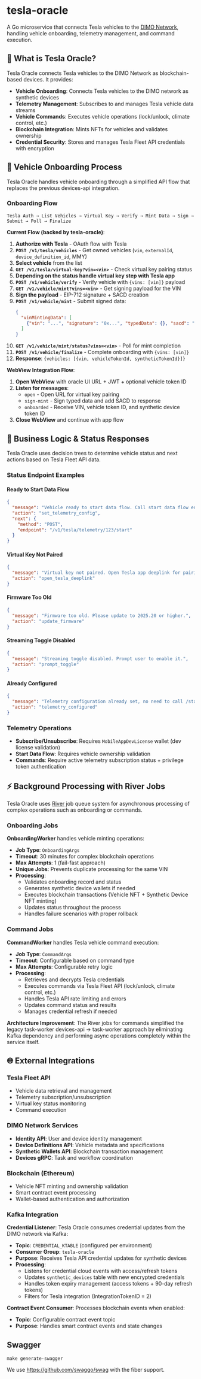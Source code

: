 # tesla-oracle

A Go microservice that connects Tesla vehicles to the [DIMO Network](https://dimo.org), handling vehicle onboarding, telemetry management, and command execution.

## 🚗 What is Tesla Oracle?

Tesla Oracle connects Tesla vehicles to the DIMO Network as blockchain-based devices. It provides:

- **Vehicle Onboarding**: Connects Tesla vehicles to the DIMO network as synthetic devices
- **Telemetry Management**: Subscribes to and manages Tesla vehicle data streams
- **Vehicle Commands**: Executes vehicle operations (lock/unlock, climate control, etc.)
- **Blockchain Integration**: Mints NFTs for vehicles and validates ownership
- **Credential Security**: Stores and manages Tesla Fleet API credentials with encryption

## 🔄 Vehicle Onboarding Process

Tesla Oracle handles vehicle onboarding through a simplified API flow that replaces the previous devices-api integration.

### Onboarding Flow

```
Tesla Auth → List Vehicles → Virtual Key → Verify → Mint Data → Sign → Submit → Poll → Finalize
```

**Current Flow (backed by tesla-oracle)**:

1. **Authorize with Tesla** - OAuth flow with Tesla
2. **`POST /v1/tesla/vehicles`** - Get owned vehicles (`vin`, `externalId`, `device_definition_id`, MMY)
3. **Select vehicle** from the list
4. **`GET /v1/tesla/virtual-key?vin=<vin>`** - Check virtual key pairing status
5. **Depending on the status handle virtual key step with Tesla app**
6. **`POST /v1/vehicle/verify`** - Verify vehicle with `{vins: [vin]}` payload
7. **`GET /v1/vehicle/mint?vins=<vin>`** - Get signing payload for the VIN
8. **Sign the payload** - EIP-712 signature + SACD creation
9. **`POST /v1/vehicle/mint`** - Submit signed data:
   ```json
   {
     "vinMintingData": [
       {"vin": "...", "signature": "0x...", "typedData": {}, "sacd": "..."}
     ]
   }
   ```
10. **`GET /v1/vehicle/mint/status?vins=<vin>`** - Poll for mint completion
11. **`POST /v1/vehicle/finalize`** - Complete onboarding with `{vins: [vin]}`
12. **Response**: `{vehicles: [{vin, vehicleTokenId, syntheticTokenId}]}`

**WebView Integration Flow**:

1. **Open WebView** with oracle UI URL + JWT + optional vehicle token ID
2. **Listen for messages**:
   - `open` - Open URL for virtual key pairing
   - `sign-mint` - Sign typed data and add SACD to response
   - `onboarded` - Receive VIN, vehicle token ID, and synthetic device token ID
3. **Close WebView** and continue with app flow

## 🧠 Business Logic & Status Responses

Tesla Oracle uses decision trees to determine vehicle status and next actions based on Tesla Fleet API data.

### Status Endpoint Examples

#### **Ready to Start Data Flow**
```json
{
  "message": "Vehicle ready to start data flow. Call start data flow endpoint",
  "action": "set_telemetry_config",
  "next": {
    "method": "POST",
    "endpoint": "/v1/tesla/telemetry/123/start"
  }
}
```

#### **Virtual Key Not Paired**
```json
{
  "message": "Virtual key not paired. Open Tesla app deeplink for pairing.",
  "action": "open_tesla_deeplink"
}
```

#### **Firmware Too Old**
```json
{
  "message": "Firmware too old. Please update to 2025.20 or higher.",
  "action": "update_firmware"
}
```

#### **Streaming Toggle Disabled**
```json
{
  "message": "Streaming toggle disabled. Prompt user to enable it.",
  "action": "prompt_toggle"
}
```

#### **Already Configured**
```json
{
  "message": "Telemetry configuration already set, no need to call /start endpoint",
  "action": "telemetry_configured"
}
```

### Telemetry Operations

- **Subscribe/Unsubscribe**: Requires `MobileAppDevLicense` wallet (dev license validation)
- **Start Data Flow**: Requires vehicle ownership validation
- **Commands**: Require active telemetry subscription status + privilege token authentication

## ⚡ Background Processing with River Jobs

Tesla Oracle uses [River](https://riverqueue.com/) job queue system for asynchronous processing of complex operations such as onboarding or commands.

### Onboarding Jobs

**OnboardingWorker** handles vehicle minting operations:

- **Job Type**: `OnboardingArgs`
- **Timeout**: 30 minutes for complex blockchain operations
- **Max Attempts**: 1 (fail-fast approach)
- **Unique Jobs**: Prevents duplicate processing for the same VIN
- **Processing**:
  - Validates onboarding record and status
  - Generates synthetic device wallets if needed
  - Executes blockchain transactions (Vehicle NFT + Synthetic Device NFT minting)
  - Updates status throughout the process
  - Handles failure scenarios with proper rollback

### Command Jobs

**CommandWorker** handles Tesla vehicle command execution:

- **Job Type**: `CommandArgs`
- **Timeout**: Configurable based on command type
- **Max Attempts**: Configurable retry logic
- **Processing**:
  - Retrieves and decrypts Tesla credentials
  - Executes commands via Tesla Fleet API (lock/unlock, climate control, etc.)
  - Handles Tesla API rate limiting and errors
  - Updates command status and results
  - Manages credential refresh if needed

**Architecture Improvement**: The River jobs for commands simplified the legacy task-worker devices-api → task-worker approach by eliminating Kafka dependency and performing async operations completely within the service itself.

## 🌐 External Integrations
### Tesla Fleet API
- Vehicle data retrieval and management
- Telemetry subscription/unsubscription
- Virtual key status monitoring
- Command execution

### DIMO Network Services
- **Identity API**: User and device identity management
- **Device Definitions API**: Vehicle metadata and specifications
- **Synthetic Wallets API**: Blockchain transaction management
- **Devices gRPC**: Task and workflow coordination

### Blockchain (Ethereum)
- Vehicle NFT minting and ownership validation
- Smart contract event processing
- Wallet-based authentication and authorization

### Kafka Integration

**Credential Listener**: Tesla Oracle consumes credential updates from the DIMO network via Kafka:

- **Topic**: `CREDENTIAL_KTABLE` (configured per environment)
- **Consumer Group**: `tesla-oracle`
- **Purpose**: Receives Tesla API credential updates for synthetic devices
- **Processing**:
  - Listens for credential cloud events with access/refresh tokens
  - Updates `synthetic_devices` table with new encrypted credentials
  - Handles token expiry management (access tokens + 90-day refresh tokens)
  - Filters for Tesla integration (IntegrationTokenID = 2)

**Contract Event Consumer**: Processes blockchain events when enabled:
- **Topic**: Configurable contract event topic
- **Purpose**: Handles smart contract events and state changes

## Swagger

`make generate-swagger`

We use https://github.com/swaggo/swag with the fiber support. 

